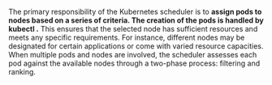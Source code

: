 The primary responsibility of the Kubernetes scheduler is to **assign pods to nodes based on a series of criteria. The creation of the pods is handled by kubectl .**
This ensures that the selected node has sufficient resources and meets any specific requirements. 
For instance, different nodes may be designated for certain applications or come with varied resource capacities. 
When multiple pods and nodes are involved, the scheduler assesses each pod against the available nodes through a two-phase process: filtering and ranking.
